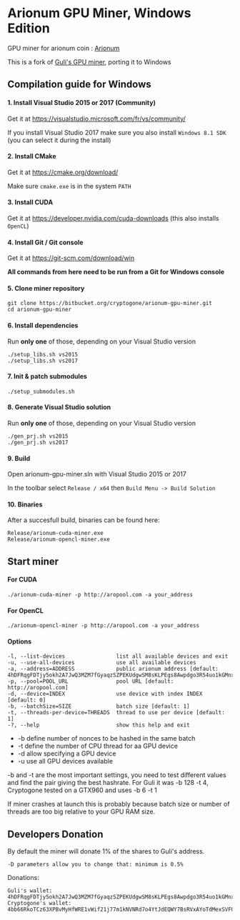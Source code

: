 
# Arionum GPU Miner, Windows Edition #
GPU miner for arionum coin : [Arionum](https://www.arionum.com/)

This is a fork of [Guli's GPU miner](https://bitbucket.org/guli13/arionum-gpu-miner/src), porting it to Windows

## Compilation guide for Windows
#### 1. Install Visual Studio 2015 or 2017 (Community)
Get it at https://visualstudio.microsoft.com/fr/vs/community/

If you install Visual Studio 2017 make sure you also install ```Windows 8.1 SDK``` (you can select it during the install)

#### 2. Install CMake
Get it at https://cmake.org/download/

Make sure ```cmake.exe``` is in the system ```PATH```

#### 3. Install CUDA
Get it at https://developer.nvidia.com/cuda-downloads (this also installs ``OpenCL``)

#### 4. Install Git / Git console
Get it at https://git-scm.com/download/win

**All commands from here need to be run from a Git for Windows console**

#### 5. Clone miner repository
    git clone https://bitbucket.org/cryptogone/arionum-gpu-miner.git
    cd arionum-gpu-miner
	
#### 6. Install dependencies 
Run **only one** of those, depending on your Visual Studio version

    ./setup_libs.sh vs2015
    ./setup_libs.sh vs2017
	
#### 7. Init & patch submodules
    ./setup_submodules.sh
	
#### 8. Generate Visual Studio solution
Run **only one** of those, depending on your Visual Studio version

    ./gen_prj.sh vs2015
    ./gen_prj.sh vs2017
	
#### 9. Build
Open arionum-gpu-miner.sln with Visual Studio 2015 or 2017 

In the toolbar select ```Release / x64``` then ```Build Menu -> Build Solution```

#### 10. Binaries 
After a succesfull build, binaries can be found here:

    Release/arionum-cuda-miner.exe
    Release/arionum-opencl-miner.exe

## Start miner

#### For CUDA

    ./arionum-cuda-miner -p http://aropool.com -a your_address

#### For OpenCL

    ./arionum-opencl-miner -p http://aropool.com -a your_address
    
#### Options

    -l, --list-devices                list all available devices and exit
    -u, --use-all-devices             use all available devices
    -a, --address=ADDRESS             public arionum address [default: 4hDFRqgFDTjy5okh2A7JwQ3MZM7fGyaqzSZPEKUdgwSM8sKLPEgs8Awpdgo3R54uo1kGMnxujQQpF94qV6SxEjRL]
    -p, --pool=POOL_URL               pool URL [default: http://aropool.com]
    -d, --device=INDEX                use device with index INDEX [default: 0]
    -b, --batchSize=SIZE              batch size [default: 1]
    -t, --threads-per-device=THREADS  thread to use per device [default: 1]
    -?, --help                        show this help and exit

* -b define number of nonces to be hashed in the same batch
* -t define the number of CPU thread for aa GPU device
* -d allow specifying a GPU device
* -u use all GPU devices available

-b and -t are the most important settings, you need to test different values and find the pair giving the best hashrate.
For Guli it was -b 128 -t 4, Cryptogone tested on a GTX960 and uses -b 6 -t 1

If miner crashes at launch this is probably because batch size or number of threads are too big relative to your GPU RAM size.

## Developers Donation

By default the miner will donate 1% of the shares to Guli's address.

    -D parameters allow you to change that: minimum is 0.5%

Donations:

    Guli's wallet: 4hDFRqgFDTjy5okh2A7JwQ3MZM7fGyaqzSZPEKUdgwSM8sKLPEgs8Awpdgo3R54uo1kGMnxujQQpF94qV6SxEjRL
    Cryptogone's wallet: 4bb66RkoTCz63XPBvMyHfWRE1vWif21j77m1kNVNRd7o4YtJdEQWY7BsRVxAYoTdMexSVFGFaekrc3UATTSERwmQ 
